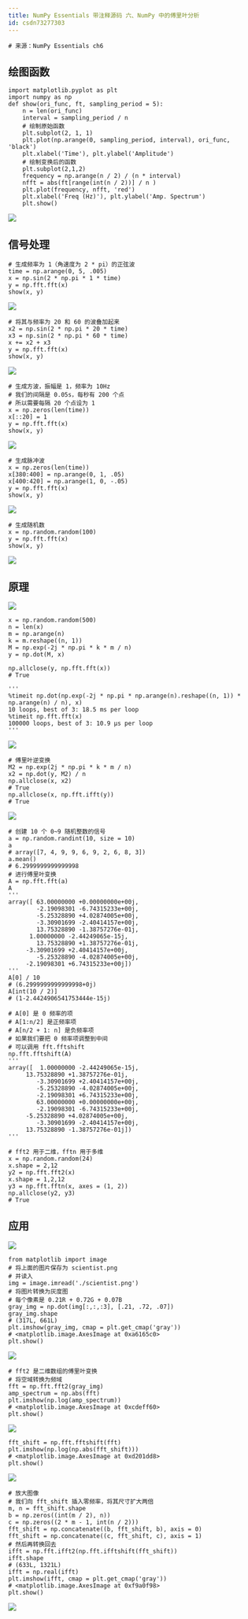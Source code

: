 ```yaml
---
title: NumPy Essentials 带注释源码 六、NumPy 中的傅里叶分析
id: csdn73277303
---
```


```
# 来源：NumPy Essentials ch6 
```

## 绘图函数

```
import matplotlib.pyplot as plt 
import numpy as np 
def show(ori_func, ft, sampling_period = 5): 
    n = len(ori_func) 
    interval = sampling_period / n 
    # 绘制原始函数
    plt.subplot(2, 1, 1) 
    plt.plot(np.arange(0, sampling_period, interval), ori_func, 'black') 
    plt.xlabel('Time'), plt.ylabel('Amplitude') 
    # 绘制变换后的函数
    plt.subplot(2,1,2) 
    frequency = np.arange(n / 2) / (n * interval) 
    nfft = abs(ft[range(int(n / 2))] / n ) 
    plt.plot(frequency, nfft, 'red') 
    plt.xlabel('Freq (Hz)'), plt.ylabel('Amp. Spectrum') 
    plt.show() 
```

![](../img/6ad1c471a339e973f27e9b67aecd2468.png)

## 信号处理

```
# 生成频率为 1（角速度为 2 * pi）的正弦波
time = np.arange(0, 5, .005) 
x = np.sin(2 * np.pi * 1 * time) 
y = np.fft.fft(x) 
show(x, y) 
```

![](../img/7c40661dd759d41dd05595ba975e8773.png)

```
# 将其与频率为 20 和 60 的波叠加起来
x2 = np.sin(2 * np.pi * 20 * time) 
x3 = np.sin(2 * np.pi * 60 * time) 
x += x2 + x3 
y = np.fft.fft(x) 
show(x, y) 
```

![](../img/63af594d331b463d2819993bafceb9e5.png)

```
# 生成方波，振幅是 1，频率为 10Hz
# 我们的间隔是 0.05s，每秒有 200 个点
# 所以需要每隔 20 个点设为 1
x = np.zeros(len(time)) 
x[::20] = 1 
y = np.fft.fft(x) 
show(x, y) 
```

![](../img/e6876d5668e7747662d342837dec861f.png)

```
# 生成脉冲波
x = np.zeros(len(time)) 
x[380:400] = np.arange(0, 1, .05) 
x[400:420] = np.arange(1, 0, -.05) 
y = np.fft.fft(x) 
show(x, y) 
```

![](../img/e52f69947aab6c61405c010324ccf39e.png)

```
# 生成随机数
x = np.random.random(100) 
y = np.fft.fft(x) 
show(x, y) 
```

![](../img/8a66672434844b429aa6fedc105b7c25.png)

## 原理

![](../img/c86a0a565db9eff3ef2d6bc79e1a43c9.png)

```
x = np.random.random(500) 
n = len(x) 
m = np.arange(n) 
k = m.reshape((n, 1)) 
M = np.exp(-2j * np.pi * k * m / n) 
y = np.dot(M, x) 

np.allclose(y, np.fft.fft(x)) 
# True 

'''
%timeit np.dot(np.exp(-2j * np.pi * np.arange(n).reshape((n, 1)) * np.arange(n) / n), x) 
10 loops, best of 3: 18.5 ms per loop 
%timeit np.fft.fft(x) 
100000 loops, best of 3: 10.9 µs per loop 
''' 
```

![](../img/4b6596f2425dd121d85233dfe19b42a2.png)

```
# 傅里叶逆变换
M2 = np.exp(2j * np.pi * k * m / n) 
x2 = np.dot(y, M2) / n 
np.allclose(x, x2) 
# True 
np.allclose(x, np.fft.ifft(y)) 
# True 
```

![](../img/e7cfdfe5e837feb27de066e03642cc7c.png)

```
# 创建 10 个 0~9 随机整数的信号
a = np.random.randint(10, size = 10) 
a 
# array([7, 4, 9, 9, 6, 9, 2, 6, 8, 3]) 
a.mean() 
# 6.2999999999999998 
# 进行傅里叶变换
A = np.fft.fft(a) 
A 
'''
array([ 63.00000000 +0.00000000e+00j,   
        -2.19098301 -6.74315233e+00j, 
        -5.25328890 +4.02874005e+00j, 
        -3.30901699 -2.40414157e+00j, 
        13.75328890 -1.38757276e-01j,    
      1.00000000 -2.44249065e-15j, 
        13.75328890 +1.38757276e-01j, 
     -3.30901699 +2.40414157e+00j, 
        -5.25328890 -4.02874005e+00j, 
     -2.19098301 +6.74315233e+00j])
'''
A[0] / 10 
# (6.2999999999999998+0j) 
A[int(10 / 2)] 
# (1-2.4424906541753444e-15j) 

# A[0] 是 0 频率的项
# A[1:n/2] 是正频率项
# A[n/2 + 1: n] 是负频率项
# 如果我们要把 0 频率项调整到中间
# 可以调用 fft.fftshift
np.fft.fftshift(A) 
'''
array([  1.00000000 -2.44249065e-15j,   
     13.75328890 +1.38757276e-01j, 
        -3.30901699 +2.40414157e+00j, 
        -5.25328890 -4.02874005e+00j, 
        -2.19098301 +6.74315233e+00j, 
        63.00000000 +0.00000000e+00j, 
        -2.19098301 -6.74315233e+00j, 
     -5.25328890 +4.02874005e+00j, 
        -3.30901699 -2.40414157e+00j,   
     13.75328890 -1.38757276e-01j]) 
'''

# fft2 用于二维，fftn 用于多维
x = np.random.random(24) 
x.shape = 2,12 
y2 = np.fft.fft2(x) 
x.shape = 1,2,12 
y3 = np.fft.fftn(x, axes = (1, 2)) 
np.allclose(y2, y3) 
# True 
```

## 应用

![](../img/8de02bbd1f3ab111af396f74fcde9841.png)

```
from matplotlib import image 
# 将上面的图片保存为 scientist.png
# 并读入
img = image.imread('./scientist.png') 
# 将图片转换为灰度图
# 每个像素是 0.21R + 0.72G + 0.07B
gray_img = np.dot(img[:,:,:3], [.21, .72, .07]) 
gray_img.shape 
# (317L, 661L) 
plt.imshow(gray_img, cmap = plt.get_cmap('gray')) 
# <matplotlib.image.AxesImage at 0xa6165c0> 
plt.show() 
```

![](../img/8ce2592156d2c30c8b42258627b0073d.png)

```
# fft2 是二维数组的傅里叶变换
# 将空域转换为频域
fft = np.fft.fft2(gray_img) 
amp_spectrum = np.abs(fft) 
plt.imshow(np.log(amp_spectrum)) 
# <matplotlib.image.AxesImage at 0xcdeff60> 
plt.show() 
```

![](../img/24b3bda23a600cc25d1865d2f44eebcd.png)

```
fft_shift = np.fft.fftshift(fft) 
plt.imshow(np.log(np.abs(fft_shift))) 
# <matplotlib.image.AxesImage at 0xd201dd8> 
plt.show() 
```

![](../img/ec36ed155c6af700b8e577f8cf08c2ff.png)

```
# 放大图像
# 我们向 fft_shift 插入零频率，将其尺寸扩大两倍
m, n = fft_shift.shape 
b = np.zeros((int(m / 2), n)) 
c = np.zeros((2 * m - 1, int(n / 2))) 
fft_shift = np.concatenate((b, fft_shift, b), axis = 0) 
fft_shift = np.concatenate((c, fft_shift, c), axis = 1) 
# 然后再转换回去
ifft = np.fft.ifft2(np.fft.ifftshift(fft_shift)) 
ifft.shape 
# (633L, 1321L) 
ifft = np.real(ifft) 
plt.imshow(ifft, cmap = plt.get_cmap('gray')) 
# <matplotlib.image.AxesImage at 0xf9a0f98> 
plt.show() 
```

![](../img/f752ffc7a888b09abf015103baef9f35.png)